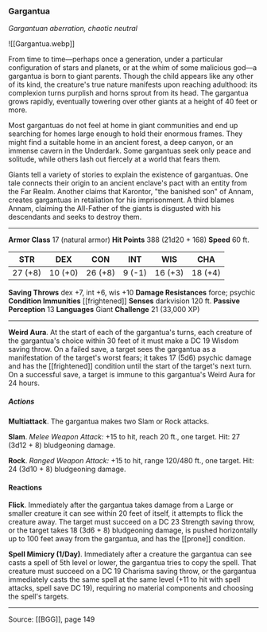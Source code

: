 ### Gargantua
_Gargantuan aberration, chaotic neutral_

![[Gargantua.webp]]

From time to time—perhaps once a generation, under a particular configuration of stars and planets, or at the whim of some malicious god—a gargantua is born to giant parents. Though the child appears like any other of its kind, the creature's true nature manifests upon reaching adulthood: its complexion turns purplish and horns sprout from its head. The gargantua grows rapidly, eventually towering over other giants at a height of 40 feet or more.

Most gargantuas do not feel at home in giant communities and end up searching for homes large enough to hold their enormous frames. They might find a suitable home in an ancient forest, a deep canyon, or an immense cavern in the Underdark. Some gargantuas seek only peace and solitude, while others lash out fiercely at a world that fears them.

Giants tell a variety of stories to explain the existence of gargantuas. One tale connects their origin to an ancient enclave's pact with an entity from the Far Realm. Another claims that Karontor, "the banished son" of Annam, creates gargantuas in retaliation for his imprisonment. A third blames Annam, claiming the All-Father of the giants is disgusted with his descendants and seeks to destroy them.




---

**Armor Class** 17 (natural armor)
**Hit Points** 388 (21d20 + 168)
**Speed** 60 ft.

| STR     | DEX     | CON     | INT     | WIS     | CHA     |
|---------|---------|---------|---------|---------|---------|
| 27 (+8) | 10 (+0) | 26 (+8) | 9 (-1) | 16 (+3) | 18 (+4) |

**Saving Throws** dex +7, int +6, wis +10
**Damage Resistances** force; psychic
**Condition Immunities** [[frightened]]
**Senses** darkvision 120 ft.
**Passive Perception** 13
**Languages** Giant
**Challenge** 21 (33,000 XP)

---

**Weird Aura**. At the start of each of the gargantua's turns, each creature of the gargantua's choice within 30 feet of it must make a DC 19 Wisdom saving throw. On a failed save, a target sees the gargantua as a manifestation of the target's worst fears; it takes 17 (5d6) psychic damage and has the [[frightened]] condition until the start of the target's next turn. On a successful save, a target is immune to this gargantua's Weird Aura for 24 hours.

##### Actions
**Multiattack**. The gargantua makes two Slam or Rock attacks.

**Slam**. _Melee Weapon Attack:_ +15 to hit, reach 20 ft., one target. Hit: 27 (3d12 + 8) bludgeoning damage.

**Rock**. _Ranged Weapon Attack:_ +15 to hit, range 120/480 ft., one target. Hit: 24 (3d10 + 8) bludgeoning damage.

#### Reactions
**Flick**. Immediately after the gargantua takes damage from a Large or smaller creature it can see within 20 feet of itself, it attempts to flick the creature away. The target must succeed on a DC 23 Strength saving throw, or the target takes 18 (3d6 + 8) bludgeoning damage, is pushed horizontally up to 100 feet away from the gargantua, and has the [[prone]] condition.

**Spell Mimicry (1/Day)**. Immediately after a creature the gargantua can see casts a spell of 5th level or lower, the gargantua tries to copy the spell. That creature must succeed on a DC 19 Charisma saving throw, or the gargantua immediately casts the same spell at the same level (+11 to hit with spell attacks, spell save DC 19), requiring no material components and choosing the spell's targets.


---

Source: [[BGG]], page 149